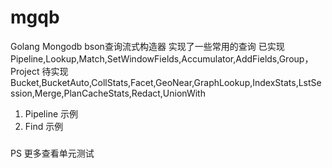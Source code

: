 # mgqb 
Golang Mongodb bson查询流式构造器
实现了一些常用的查询 
已实现Pipeline,Lookup,Match,SetWindowFields,Accumulator,AddFields,Group，Project
待实现Bucket,BucketAuto,CollStats,Facet,GeoNear,GraphLookup,IndexStats,LstSession,Merge,PlanCacheStats,Redact,UnionWith


1. Pipeline 示例
2. Find 示例

###
PS 更多查看单元测试


